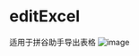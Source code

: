 # editExcel
适用于拼谷助手导出表格
![image](https://github.com/user-attachments/assets/8a295d7f-3547-4fbe-963f-a3dfeb1d66c8)
